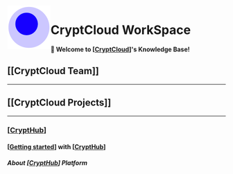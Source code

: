<img src="attachments/foam-icon.png" width=100 align="left">

# CryptCloud WorkSpace
**👋 Welcome to [[CryptCloud]]'s Knowledge Base!**

## [[CryptCloud Team]]
---

## [[CryptCloud Projects]]
---
### [[CryptHub]]
#### [[Getting started]] with [[CryptHub]]
##### About [[CryptHub]] Platform


[//begin]: # "Autogenerated link references for markdown compatibility"
[CryptCloud]: <docs/Projects/CryptHub Platform/CryptHub Components/CryptCloud.md> "CryptCloud | Organization"
[Getting started]: <Getting Started.md> "Getting Started with CryptCloud"
[CryptHub]: <docs/Projects/CryptHub Platform/CryptHub.md> "CryptHub | Offensive Cyber Platform"
[//end]: # "Autogenerated link references"
